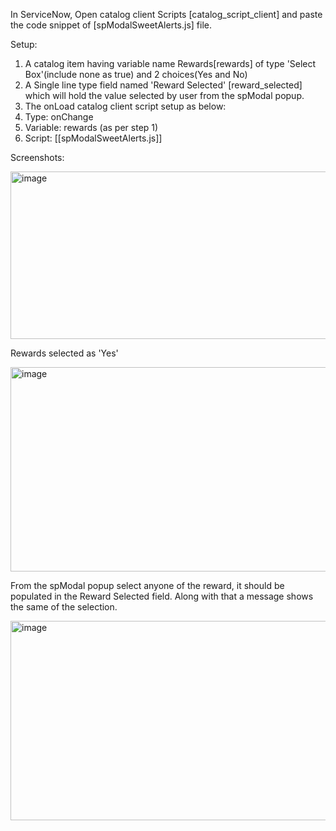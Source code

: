 In ServiceNow, Open catalog client Scripts [catalog_script_client] and paste the code snippet of [spModalSweetAlerts.js] file.

Setup:
1. A catalog item having variable name Rewards[rewards] of type 'Select Box'(include none as true) and 2 choices(Yes and No)
2. A Single line type field named 'Reward Selected' [reward_selected] which will hold the value selected by user from the spModal popup.
3. The onLoad catalog client script setup as below:
4. Type: onChange
5. Variable: rewards (as per step 1)
6. Script: [[spModalSweetAlerts.js]]
   


Screenshots:


<img width="1338" height="268" alt="image" src="https://github.com/user-attachments/assets/f7f22b83-7e0e-47bb-bbed-2a8f38783a4d" />


Rewards selected as 'Yes'

<img width="1353" height="327" alt="image" src="https://github.com/user-attachments/assets/1bb55339-36b4-4a9c-8b65-2b254b87cf5b" />

From the spModal popup select anyone of the reward, it should be populated in the Reward Selected field.
Along with that a message shows the same of the selection.

<img width="1350" height="319" alt="image" src="https://github.com/user-attachments/assets/1b23c766-51f8-4b01-9073-f836f390deb2" />

